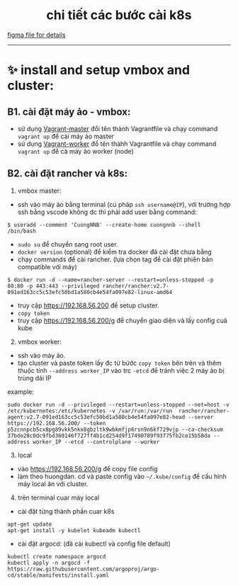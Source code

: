 <h1 align="center"> chi tiết các bước cài k8s </h1> 

[figma file for details](https://github.com/nnbaocuong99/details-k8s-project/tree/main/figma)

---

# ✨ install and setup vmbox and cluster:

## B1. cài đặt máy ảo - vmbox:
- sử dụng [Vagrant-master](https://github.com/nnbaocuong99/details-k8s-project/blob/main/document/vagrantfile-master) đổi tên thành Vagrantfile và chạy command `vagrant up` để cài máy ảo master
- sử dụng [Vagrant-worker](https://github.com/nnbaocuong99/details-k8s-project/blob/main/document/Vagrantfile-worker) đổ tên thàhh Vagrantfile và chạy command `vagrant up` để cà máy ảo worker (node)


## B2. cài đặt rancher và k8s:

1. vmbox master:
- ssh vào máy ảo bằng terminal (cú pháp `ssh username@IP`), với trường hợp ssh bằng vscode không dc thì phải add user bằng command:
```
$ useradd --comment 'CuongNNB' --create-home cuongnnb --shell /bin/bash
```
- `sudo su` để chuyển sang root user. 
- `docker version` (optional) để kiểm tra docker đã cài đặt chưa bằng 
- chạy commands để cài rancher. (lựa chọn tag để cài đặt phiên bản compatible với máy)
```
$ docker run -d --name=rancher-server --restart=unless-stopped -p 80:80 -p 443:443 --privileged rancher/rancher:v2.7-091ed163cc5c53efc50bd1a580cb4e54fa097e82-linux-amd64
```
- truy cập https://192.168.56.200 để setup cluster. 
- `copy token`
- truy cập https://192.168.56.200/g để chuyển giao diện và lấy config cuả kube

2. vmbox worker:
- ssh vào máy ảo.
- tạo cluster và paste token lấy đc từ bứớc `copy token` bên trên và thêm thuộc tính `--address worker_IP` vào trc `-etcd` để tránh việc 2 máy ảo bị trùng dải IP 

example:
```
sudo docker run -d --privileged --restart=unless-stopped --net=host -v /etc/kubernetes:/etc/kubernetes -v /var/run:/var/run  rancher/rancher-agent:v2.7-091ed163cc5c53efc50bd1a580cb4e54fa097e82-head --server https://192.168.56.200/ --token p5zcnnpcb5cx8pg89vkk5nkx8gbzltk9wbkmfjp6rsn9n6kf729vjp --ca-checksum 37bde28c0dc9fbd360146f727ff4b1cd254d9f17490789f93775fb2ce15b58da --address worker_IP --etcd --controlplane --worker
```

3. local
- vào https://192.168.56.200/g để copy file config 
- làm theo huongdan. cd và paste config vào `~/.kube/config` để cấu hình máy local ăn với cluster.

4. trên terminal cuar máy local
- cài đặt từng thành phần cuar k8s 
```
apt-get update 
apt-get install -y kubelet kubeadm kubectl 
```
- cài đặt argocd: (đã cài kubectl và config file default)
```
kubectl create namespace argocd
kubectl apply -n argocd -f https://raw.githubusercontent.com/argoproj/argo-cd/stable/manifests/install.yaml
```
